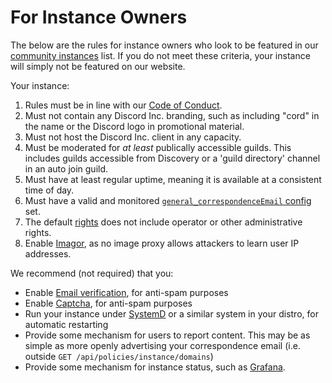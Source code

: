 # For Instance Owners

The below are the rules for instance owners who look to be featured in our [community instances](https://github.com/spacebarchat/community-instances) list.
If you do not meet these criteria, your instance will simply not be featured on our website.

Your instance:

1. Rules must be in line with our [Code of Conduct](conduct.md).
2. Must not contain any Discord Inc. branding, such as including "cord" in the name or the Discord logo in promotional material.
3. Must not host the Discord Inc. client in any capacity.
4. Must be moderated for *at least* publically accessible guilds. This includes guilds accessible from Discovery or a 'guild directory' channel in an auto join guild.
5. Must have at least regular uptime, meaning it is available at a consistent time of day.
6. Must have a valid and monitored [`general_correspondenceEmail` config](/setup/server/configuration) set.
7. The default [rights](/setup/server/security/rights) does not include operator or other administrative rights.
8. Enable [Imagor](/setup/server/configuration/imagor), as no image proxy allows attackers to learn user IP addresses.

We recommend (not required) that you:

- Enable [Email verification](/setup/server/email), for anti-spam purposes
- Enable [Captcha](/setup/server/security/captcha), for anti-spam purposes
- Run your instance under [SystemD](/setup/server/systemd) or a similar system in your distro, for automatic restarting
- Provide some mechanism for users to report content. This may be as simple as more openly advertising your correspondence email (i.e. outside `GET /api/policies/instance/domains`)
- Provide some mechanism for instance status, such as [Grafana](https://grafana.com/).